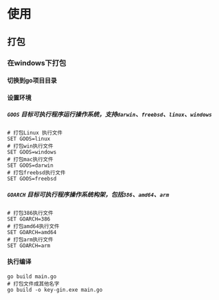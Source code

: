 # 使用



## 打包

### 在windows下打包
#### 切换到go项目目录
#### 设置环境
##### `GOOS` 目标可执行程序运行操作系统，支持`darwin`、`freebsd`、`linux`、`windows`
```batch
# 打包Linux 执行文件
SET GOOS=linux
# 打包win执行文件
SET GOOS=windows
# 打包mac执行文件
SET GOOS=darwin
# 打包freebsd执行文件
SET GOOS=freebsd
```
##### `GOARCH` 目标可执行程序操作系统构架，包括`386`、`amd64`、`arm`
```batch
# 打包386执行文件
SET GOARCH=386
# 打包amd64执行文件
SET GOARCH=amd64
# 打包arm执行文件
SET GOARCH=arm
```
#### 执行编译
```batch
go build main.go
# 打包文件成其他名字
go build -o key-gin.exe main.go
```
